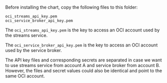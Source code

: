 Before installing the chart, copy the following files to this folder:

```
oci_streams_api_key.pem
oci_service_broker_api_key.pem
```

The `oci_streams_api_key.pem` is the key to access an OCI account used by the streams service.

The `oci_service_broker_api_key.pem` is the key to access an OCI account used by the service broker.

The API key files and corresponding secrets are separated in case we want to use streams service from account A and service broker from account B. However, the files and secret values could also be identical and point to the same OCI account.
